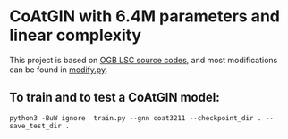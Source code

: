 # CoAtGIN with 6.4M parameters and linear complexity

This project is based on [OGB LSC source
codes](https://github.com/snap-stanford/ogb/tree/master/examples/lsc/wikikg90m-v2),
and most modifications can be found in
[modify.py](https://github.com/xfcui/CoAtGIN/blob/main/model.tiny/modify.py).

## To train and to test a CoAtGIN model:
```
python3 -BuW ignore  train.py --gnn coat3211 --checkpoint_dir . --save_test_dir .
```
